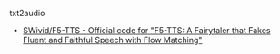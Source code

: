 txt2audio

* [SWivid/F5-TTS - Official code for "F5-TTS: A Fairytaler that Fakes Fluent and Faithful Speech with Flow Matching"](https://github.com/SWivid/F5-TTS)
